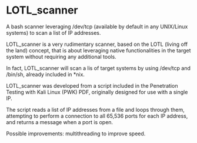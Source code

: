# LOTL_scanner
A bash scanner leveraging /dev/tcp (available by default in any UNIX/Linux systems) to scan a list of IP addresses.

LOTL_scanner is a very rudimentary scanner, based on the LOTL (living off the land) concept, that is about leveraging native functionalities in the target system 
without requiring any additional tools.

In fact, LOTL_scanner will scan a lis of target systems by using /dev/tcp and /bin/sh, already included in *nix.

LOTL_scanner was developed from a script included in the Penetration Testing with Kali Linux (PWK) PDF, originally designed for use with a single IP.

The script reads a list of IP addresses from a file and loops through them, attempting to perform a connection
to all 65,536 ports for each IP address, and returns a message when a port is open.

Possible improvements: multithreading to improve speed.
